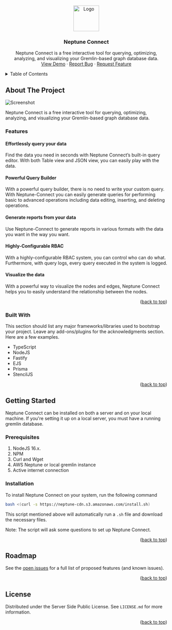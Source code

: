 <a name="readme-top"></a>

<br />
<div align="center">
  <a href="https://github.com/SwapnilTechVariable/NeptuneConnect">
    <img src="https://neptune-cdn.s3.amazonaws.com/logo.png" alt="Logo" width="80" height="80">
  </a>

  <h3 align="center">Neptune Connect</h3>

  <p align="center">
    Neptune Connect is a free interactive tool for querying, optimizing, analyzing, and visualizing your Gremlin-based graph database data.
    <br />
    <a href="https://github.com/demo-website">View Demo</a>
    ·
    <a href="https://github.com/issues">Report Bug</a>
    ·
    <a href="https://github.com/issues">Request Feature</a>
  </p>
</div>


<!-- TABLE OF CONTENTS -->
<details>
  <summary>Table of Contents</summary>
  <ol>
    <li>
      <a href="#about-the-project">About The Project</a>
      <ul>
        <li><a href="#features">Features</a></li>
        <li><a href="#built-with">Built With</a></li>
      </ul>
    </li>
    <li>
      <a href="#getting-started">Getting Started</a>
      <ul>
        <li><a href="#prerequisites">Prerequisites</a></li>
        <li><a href="#installation">Installation</a></li>
      </ul>
    </li>
    <li><a href="#usage">Usage</a></li>
    <li><a href="#roadmap">Roadmap</a></li>
    <li><a href="#license">License</a></li>
    <li><a href="#contact">Contact</a></li>
  </ol>
</details>



<!-- ABOUT THE PROJECT -->
## About The Project

![Screenshot](https://github.com/techvariable/NeptuneConnect/assets/43804489/91bcff89-f187-49c5-9b47-e42f47ce10c5)


Neptune Connect is a free interactive tool for querying, optimizing, analyzing, and visualizing your Gremlin-based graph database data.

### Features

#### Effortlessly query your data
Find the data you need in seconds with Neptune Connect’s built-in query editor. With both Table view and JSON view, you can easily play with the data.

#### Powerful Query Builder
With a powerful query builder, there is no need to write your custom query. With Neptune-Connect you can easily generate queries for performing basic to advanced operations including data editing, inserting, and deleting operations.

#### Generate reports from your data
Use Neptune-Connect to generate reports in various formats with the data you want in the way you want.

#### Highly-Configurable RBAC
With a highly-configurable RBAC system, you can control who can do what. Furthermore, with query logs, every query executed in the system is logged.

#### Visualize the data
With a powerful way to visualize the nodes and edges, Neptune Connect helps you to easily understand the relationship between the nodes.

<p align="right">(<a href="#readme-top">back to top</a>)</p>


### Built With

This section should list any major frameworks/libraries used to bootstrap your project. Leave any add-ons/plugins for the acknowledgments section. Here are a few examples.

- TypeScript
- NodeJS
- Fastify
- EJS
- Prisma
- StencilJS

<p align="right">(<a href="#readme-top">back to top</a>)</p>



<!-- GETTING STARTED -->
## Getting Started

Neptune Connect can be installed on both a server and on your local machine. If you're setting it up on a local server, you must have a running gremlin database.

### Prerequisites

1. NodeJS 16.x.
2. NPM
3. Curl and Wget
4. AWS Neptune or local gremlin instance 
5. Active internet connection

### Installation

To install Neptune Connect on your system, run the following command

```bash
bash <(curl -s https://neptune-cdn.s3.amazonaws.com/install.sh)
```

This script mentioned above will automatically run a `.sh` file and download the necessary files. 

Note: The script will ask some questions to set up Neptune Connect.

<p align="right">(<a href="#readme-top">back to top</a>)</p>


<!-- ROADMAP -->
## Roadmap

See the [open issues](https://github.com/SwapnilTechVariable/NeptuneConnect/issues) for a full list of proposed features (and known issues).

<p align="right">(<a href="#readme-top">back to top</a>)</p>

<!-- LICENSE -->
## License

Distributed under the Server Side Public License. See `LICENSE.md` for more information.

<p align="right">(<a href="#readme-top">back to top</a>)</p>

